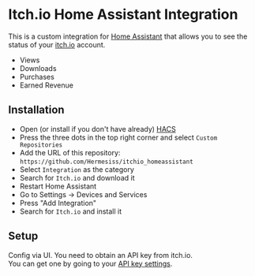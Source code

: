 # Itch.io Home Assistant Integration

This is a custom integration for [Home Assistant](https://www.home-assistant.io/) that allows you to see the status of your [itch.io](https://itch.io/) account.

- Views
- Downloads
- Purchases
- Earned Revenue

## Installation

- Open (or install if you don't have already) [HACS](https://hacs.xyz/)
- Press the three dots in the top right corner and select `Custom Repositories`
- Add the URL of this repository: `https://github.com/Hermesiss/itchio_homeassistant`
- Select `Integration` as the category
- Search for `Itch.io` and download it
- Restart Home Assistant
- Go to Settings -> Devices and Services
- Press "Add Integration"
- Search for `Itch.io` and install it

## Setup

Config via UI. You need to obtain an API key from itch.io.  
You can get one by going to your [API key settings](https://itch.io/user/settings/api-keys).
